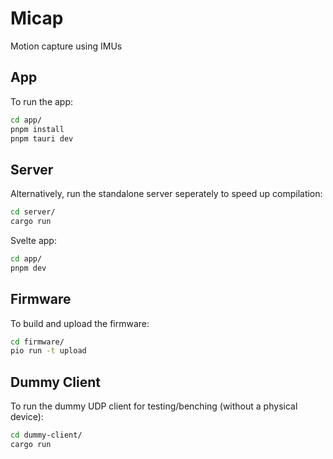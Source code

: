 # Micap

Motion capture using IMUs

## App

To run the app:

```sh
cd app/
pnpm install
pnpm tauri dev
```

## Server

Alternatively, run the standalone server seperately to speed up compilation:

```sh
cd server/
cargo run
```

Svelte app:

```sh
cd app/
pnpm dev
```

## Firmware

To build and upload the firmware:

```sh
cd firmware/
pio run -t upload
```

## Dummy Client

To run the dummy UDP client for testing/benching (without a physical device):

```sh
cd dummy-client/
cargo run
```
